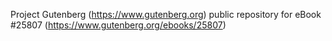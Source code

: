 Project Gutenberg (https://www.gutenberg.org) public repository for eBook #25807 (https://www.gutenberg.org/ebooks/25807)
